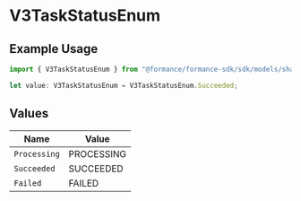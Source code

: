 # V3TaskStatusEnum

## Example Usage

```typescript
import { V3TaskStatusEnum } from "@formance/formance-sdk/sdk/models/shared";

let value: V3TaskStatusEnum = V3TaskStatusEnum.Succeeded;
```

## Values

| Name         | Value        |
| ------------ | ------------ |
| `Processing` | PROCESSING   |
| `Succeeded`  | SUCCEEDED    |
| `Failed`     | FAILED       |